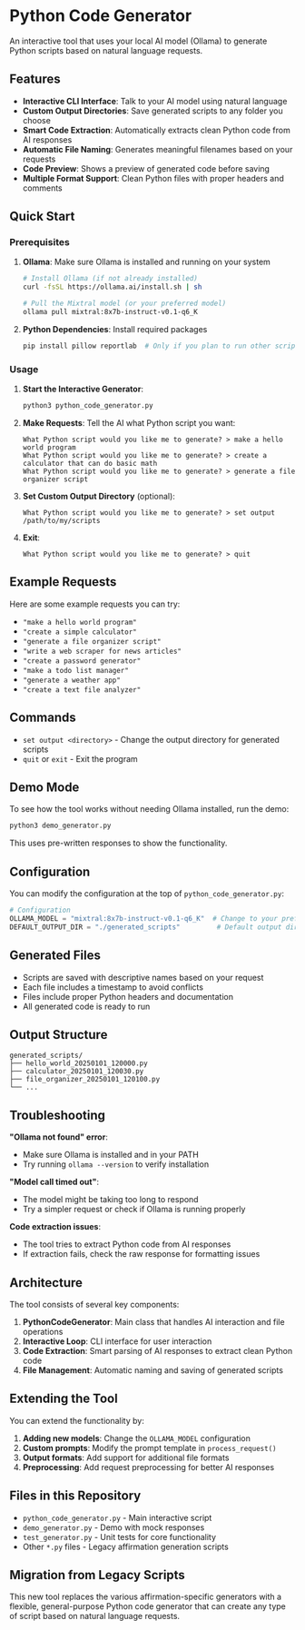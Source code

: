 # Python Code Generator

An interactive tool that uses your local AI model (Ollama) to generate Python scripts based on natural language requests.

## Features

- **Interactive CLI Interface**: Talk to your AI model using natural language
- **Custom Output Directories**: Save generated scripts to any folder you choose
- **Smart Code Extraction**: Automatically extracts clean Python code from AI responses
- **Automatic File Naming**: Generates meaningful filenames based on your requests
- **Code Preview**: Shows a preview of generated code before saving
- **Multiple Format Support**: Clean Python files with proper headers and comments

## Quick Start

### Prerequisites

1. **Ollama**: Make sure Ollama is installed and running on your system
   ```bash
   # Install Ollama (if not already installed)
   curl -fsSL https://ollama.ai/install.sh | sh
   
   # Pull the Mixtral model (or your preferred model)
   ollama pull mixtral:8x7b-instruct-v0.1-q6_K
   ```

2. **Python Dependencies**: Install required packages
   ```bash
   pip install pillow reportlab  # Only if you plan to run other scripts in this repo
   ```

### Usage

1. **Start the Interactive Generator**:
   ```bash
   python3 python_code_generator.py
   ```

2. **Make Requests**: Tell the AI what Python script you want:
   ```
   What Python script would you like me to generate? > make a hello world program
   What Python script would you like me to generate? > create a calculator that can do basic math
   What Python script would you like me to generate? > generate a file organizer script
   ```

3. **Set Custom Output Directory** (optional):
   ```
   What Python script would you like me to generate? > set output /path/to/my/scripts
   ```

4. **Exit**:
   ```
   What Python script would you like me to generate? > quit
   ```

## Example Requests

Here are some example requests you can try:

- `"make a hello world program"`
- `"create a simple calculator"`
- `"generate a file organizer script"`
- `"write a web scraper for news articles"`
- `"create a password generator"`
- `"make a todo list manager"`
- `"generate a weather app"`
- `"create a text file analyzer"`

## Commands

- `set output <directory>` - Change the output directory for generated scripts
- `quit` or `exit` - Exit the program

## Demo Mode

To see how the tool works without needing Ollama installed, run the demo:

```bash
python3 demo_generator.py
```

This uses pre-written responses to show the functionality.

## Configuration

You can modify the configuration at the top of `python_code_generator.py`:

```python
# Configuration
OLLAMA_MODEL = "mixtral:8x7b-instruct-v0.1-q6_K"  # Change to your preferred model
DEFAULT_OUTPUT_DIR = "./generated_scripts"         # Default output directory
```

## Generated Files

- Scripts are saved with descriptive names based on your request
- Each file includes a timestamp to avoid conflicts
- Files include proper Python headers and documentation
- All generated code is ready to run

## Output Structure

```
generated_scripts/
├── hello_world_20250101_120000.py
├── calculator_20250101_120030.py
├── file_organizer_20250101_120100.py
└── ...
```

## Troubleshooting

**"Ollama not found" error**:
- Make sure Ollama is installed and in your PATH
- Try running `ollama --version` to verify installation

**"Model call timed out"**:
- The model might be taking too long to respond
- Try a simpler request or check if Ollama is running properly

**Code extraction issues**:
- The tool tries to extract Python code from AI responses
- If extraction fails, check the raw response for formatting issues

## Architecture

The tool consists of several key components:

1. **PythonCodeGenerator**: Main class that handles AI interaction and file operations
2. **Interactive Loop**: CLI interface for user interaction
3. **Code Extraction**: Smart parsing of AI responses to extract clean Python code
4. **File Management**: Automatic naming and saving of generated scripts

## Extending the Tool

You can extend the functionality by:

1. **Adding new models**: Change the `OLLAMA_MODEL` configuration
2. **Custom prompts**: Modify the prompt template in `process_request()`
3. **Output formats**: Add support for additional file formats
4. **Preprocessing**: Add request preprocessing for better AI responses

## Files in this Repository

- `python_code_generator.py` - Main interactive script
- `demo_generator.py` - Demo with mock responses
- `test_generator.py` - Unit tests for core functionality
- Other `*.py` files - Legacy affirmation generation scripts

## Migration from Legacy Scripts

This new tool replaces the various affirmation-specific generators with a flexible, general-purpose Python code generator that can create any type of script based on natural language requests.